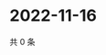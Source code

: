 # 2022-11-16

共 0 条

<!-- BEGIN WEIBO -->
<!-- 最后更新时间 Wed Nov 16 2022 21:27:26 GMT+0800 (China Standard Time) -->

<!-- END WEIBO -->
